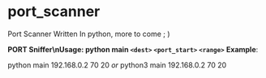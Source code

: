 # port_scanner
Port Scanner Written In python, more to come ;  )

**PORT Sniffer\nUsage: python main `<dest>` `<port_start>` `<range>`**
**Example**: 

python main 192.168.0.2 70 20
_or_
python3 main 192.168.0.2 70 20
